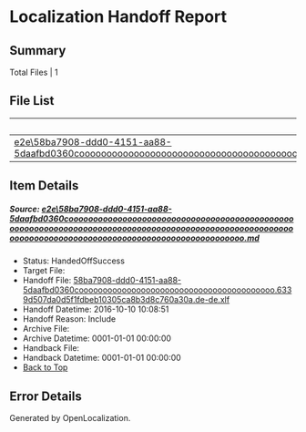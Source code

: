 # <a name='report-top'></a> Localization Handoff Report

## Summary
 Total Files | 1

## File List
 Source File | Status | Details 
 ----------- | ------ | ------- 
 [e2e\58ba7908-ddd0-4151-aa88-5daafbd0360coooooooooooooooooooooooooooooooooooooooooooooooooooooooooooooooooooooooooooooooooooooooooooooooooooooooooooooooooooooooooooooooooooooooooooooooooooooooo.md](https://github.com/OpenLocalizationTestOrg/ol-test0/blob/86f213681a113e07bbbb7fa28e26e1c333635c43/e2e/58ba7908-ddd0-4151-aa88-5daafbd0360coooooooooooooooooooooooooooooooooooooooooooooooooooooooooooooooooooooooooooooooooooooooooooooooooooooooooooooooooooooooooooooooooooooooooooooooooooooooo.md) | HandedOffSuccess | [Details](#2cca0225632676feb058f2193507ddfbbc913a6b1)

## Item Details
##### <a name='2cca0225632676feb058f2193507ddfbbc913a6b1'></a> Source: [e2e\58ba7908-ddd0-4151-aa88-5daafbd0360coooooooooooooooooooooooooooooooooooooooooooooooooooooooooooooooooooooooooooooooooooooooooooooooooooooooooooooooooooooooooooooooooooooooooooooooooooooooo.md](https://github.com/OpenLocalizationTestOrg/ol-test0/blob/86f213681a113e07bbbb7fa28e26e1c333635c43/e2e/58ba7908-ddd0-4151-aa88-5daafbd0360coooooooooooooooooooooooooooooooooooooooooooooooooooooooooooooooooooooooooooooooooooooooooooooooooooooooooooooooooooooooooooooooooooooooooooooooooooooooo.md)
* Status: HandedOffSuccess
* Target File: 
* Handoff File: [58ba7908-ddd0-4151-aa88-5daafbd0360cooooooooooooooooooooooooooooooooooooooooo.6339d507da0d5f1fdbeb10305ca8b3d8c760a30a.de-de.xlf](https://github.com/OpenLocalizationTestOrg/ol-test0-handoff/blob/ada41aa125d4869172ad6f5b489672ca660d1fbf/ol-handoff/OpenLocalizationTestOrg/ol-test0-dede/qimu/ht/58ba7908-ddd0-4151-aa88-5daafbd0360cooooooooooooooooooooooooooooooooooooooooo.6339d507da0d5f1fdbeb10305ca8b3d8c760a30a.de-de.xlf)
* Handoff Datetime: 2016-10-10 10:08:51
* Handoff Reason: Include
* Archive File: 
* Archive Datetime: 0001-01-01 00:00:00
* Handback File: 
* Handback Datetime: 0001-01-01 00:00:00
* [Back to Top](#report-top)


## Error Details

Generated by OpenLocalization.
